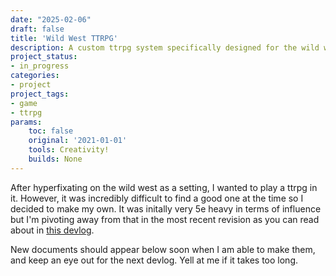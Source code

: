```yaml
---
date: "2025-02-06"
draft: false
title: 'Wild West TTRPG'
description: A custom ttrpg system specifically designed for the wild west.
project_status: 
- in_progress 
categories:
- project
project_tags:
- game
- ttrpg
params:
    toc: false
    original: '2021-01-01' 
    tools: Creativity!
    builds: None
---
```


After hyperfixating on the wild west as a setting, I wanted to play a ttrpg in it. However, it was incredibly difficult to find a good one at the time so I decided to make my own. It was initally very 5e heavy in terms of influence but I'm pivoting away from that in the most recent revision as you can read about in [this devlog](/blog/wild-west-devlog-1/). 

New documents should appear below soon when I am able to make them, and keep an eye out for the next devlog. Yell at me if it takes too long.
